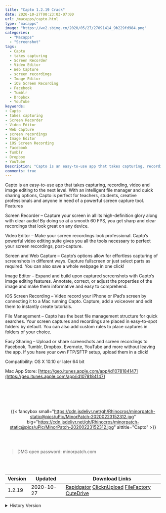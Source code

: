 ```yaml
---
title: "Capto 1.2.19 Crack"
date: 2020-10-27T00:23:03-07:00
url: /macapps/capto.html
type: "macapps"
image: "https://wx2.sbimg.cn/2020/05/27/27091414_9b229fd984.png"
categories:
  - "Macapps"
  - "Screenshot"
tags:
  - Capto
  - takes capturing
  - Screen Recorder
  - Video Editor
  - Web Capture
  - screen recordings
  - Image Editor
  - iOS Screen Recording
  - Facebook
  - Tumblr
  - Dropbox
  - YouTube
keywords:
- Capto
- takes capturing
- Screen Recorder
- Video Editor
- Web Capture
- screen recordings
- Image Editor
- iOS Screen Recording
- Facebook
- Tumblr
- Dropbox
- YouTube
Description: "Capto is an easy-to-use app that takes capturing, recording, video and image editing to the next level. With an intelligent file manager and quick sharing options, Capto is perfect for teachers, students"
comments: true
---
```


Capto is an easy-to-use app that takes capturing, recording, video and image editing to the next level. With an intelligent file manager and quick sharing options, Capto is perfect for teachers, students, creative professionals and anyone in need of a powerful screen capture tool.
Features

Screen Recorder – Capture your screen in all its high-definition glory along with clear audio! By doing so at a smooth 60 FPS, you get sharp and clear recordings that look great on any device.

Video Editor – Make your screen recordings look professional. Capto’s powerful video editing suite gives you all the tools necessary to perfect your screen recordings, post-capture.

Screen and Web Capture – Capto’s options allow for effortless capturing of screenshots in different ways. Capture fullscreen or just select parts as required. You can also save a whole webpage in one click!

Image Editor – Expand and build upon captured screenshots with Capto’s image editing features. Annotate, correct, or adjust the properties of the image and make them informative and easy to comprehend.

iOS Screen Recording – Video record your iPhone or iPad’s screen by connecting it to a Mac running Capto. Capture, add a voiceover and edit them to instantly create tutorials.

File Management – Capto has the best file management structure for quick searches. Your screen captures and recordings are placed in easy-to-spot folders by default. You can also add custom rules to place captures in folders of your choice.

Easy Sharing – Upload or share screenshots and screen recordings to Facebook, Tumblr, Dropbox, Evernote, YouTube and more without leaving the app. If you have your own FTP/SFTP setup, upload them in a click!

Compatibility: OS X 10.10 or later 64 bit

Mac App Store: [https://geo.itunes.apple.com/app/id1078184147](https://geo.itunes.apple.com/app/id1078184147)

<br/>
<br/>
<script async src="https://pagead2.googlesyndication.com/pagead/js/adsbygoogle.js"></script>
<ins class="adsbygoogle"
     style="display:block; text-align:center;"
     data-ad-layout="in-article"
     data-ad-format="fluid"
     data-ad-client="ca-pub-8746275014476192"
     data-ad-slot="5144997159"></ins>
<script>
     (adsbygoogle = window.adsbygoogle || []).push({});
</script>
<br/>
<br/>


<center>

{{< fancybox small="https://cdn.jsdelivr.net/gh/Rhinocros/minorpatch-static@pics/uPic/MinorPatch-20200223152312.jpg" big="https://cdn.jsdelivr.net/gh/Rhinocros/minorpatch-static@pics/uPic/MinorPatch-20200223152312.jpg" alttitle="Capto" >}}

</center>

<br/>
<br/>


> DMG open password: minorpatch.com

<br/>

<br/>
<div id="history_version" class="history_version">

| Version | Updated | Download Links |
| ---- | ---- | ---- |
| 1.2.19 | 2020-10-27 | [Rapidgator](https://ouo.io/bkWXjWq)   [ClicknUpload](https://ouo.io/tpd2zT)   [FileFactory](https://ouo.io/5mpVlS)   [CuteDrive](https://ouo.io/KYqvKo) |
<details>
<summary>History Version</summary>

| Version | Updated | Download Links |
| ---- | ---- | ---- |
| 1.2.18 | 2020-09-07 | [UsersCloud](https://ouo.io/McfgxPe)   [ClicknUpload](https://ouo.io/McfgxPe)   [FileFactory](https://ouo.io/imq2K0Z)   [CuteDrive](https://ouo.io/jBWmUR) |
| 1.2.17 | 2020-05-27 | [UsersCloud](https://ouo.io/EvGrO7)   [ClicknUpload](https://ouo.io/siVxFXL)   [FileFactory](https://ouo.io/0Sk8XG)   [CuteDrive](https://ouo.io/U3by5b) |
| 1.2.16 | 2020-02-23 | [UsersCloud](https://ouo.io/f42kuv)   [ClicknUpload](https://ouo.io/hZPs8lB)   [FileFactory](https://ouo.io/hfiuY0)   [CuteDrive](https://ouo.io/sqMPmY) |
</details>

</div>

